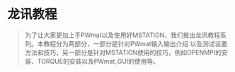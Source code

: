 # 龙讯教程

> 为了让大家更加上手PWmat以及使用好MSTATION，我们推出龙讯教程系列。本教程分为两部分，一部分是针对PWmat输入输出介绍
以及测试设置方法和技巧，另一部分是针对MSTATION使用的技巧，例如OPENMPI的安装、TORQUE的安装以及PWmat_GUI的使用等。


